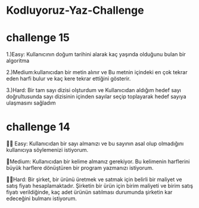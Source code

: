 # Kodluyoruz-Yaz-Challenge
# challenge 15
1.)Easy: Kullanıcının doğum tarihini alarak kaç yaşında olduğunu bulan bir algoritma

2.)Medium:kullanıcıdan bir metin alınır ve Bu metnin içindeki en çok tekrar eden harfi bulur ve kaç kere tekrar ettiğini gösterir.

3.)Hard: Bir tam sayı dizisi olşturdum ve  Kullanıcıdan aldığım hedef sayı doğrultusunda sayı dizisinin içinden sayılar seçip toplayarak hedef sayıya ulaşmasını sağladım

# challenge 14
🙌🏼 Easy: Kullanıcıdan bir sayı almanızı ve bu sayının asal olup olmadığını kullanıcıya söylemenizi istiyorum. 

🌟Medium: Kullanıcıdan bir kelime almanız gerekiyor. Bu kelimenin harflerini büyük harflere dönüştüren bir program yazmanızı istiyorum. 

💪🏻Hard: Bir şirket, bir ürünü üretmek ve satmak için belirli bir maliyet ve satış fiyatı hesaplamaktadır. Şirketin bir ürün için birim maliyeti ve birim satış fiyatı verildiğinde, kaç adet ürünün satılması durumunda şirketin kar edeceğini bulmanı istiyorum.


